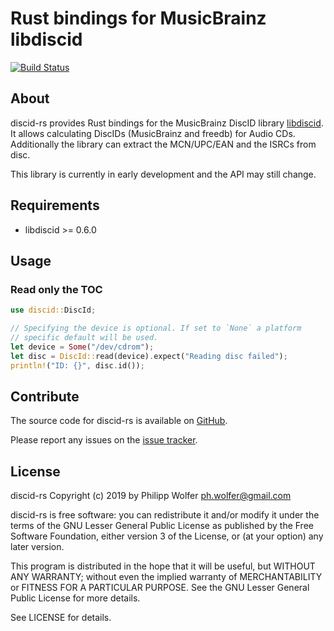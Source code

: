 # Rust bindings for MusicBrainz libdiscid
[![Build Status](https://travis-ci.org/phw/discid-rs.svg?branch=master)](https://travis-ci.org/phw/discid-rs)

## About
discid-rs provides Rust bindings for the MusicBrainz DiscID library [libdiscid](http://musicbrainz.org/doc/libdiscid).
It allows calculating DiscIDs (MusicBrainz and freedb) for Audio CDs. Additionally
the library can extract the MCN/UPC/EAN and the ISRCs from disc.

This library is currently in early development and the API may still change.

## Requirements
* libdiscid >= 0.6.0

## Usage

### Read only the TOC

```rust
use discid::DiscId;

// Specifying the device is optional. If set to `None` a platform
// specific default will be used.
let device = Some("/dev/cdrom");
let disc = DiscId::read(device).expect("Reading disc failed");
println!("ID: {}", disc.id());
```

## Contribute
The source code for discid-rs is available on
[GitHub](https://github.com/phw/discid-rs).

Please report any issues on the
[issue tracker](https://github.com/phw/discid-rs/issues).

## License
discid-rs Copyright (c) 2019 by Philipp Wolfer <ph.wolfer@gmail.com>

discid-rs is free software: you can redistribute it and/or modify
it under the terms of the GNU Lesser General Public License as published by
the Free Software Foundation, either version 3 of the License, or
(at your option) any later version.

This program is distributed in the hope that it will be useful,
but WITHOUT ANY WARRANTY; without even the implied warranty of
MERCHANTABILITY or FITNESS FOR A PARTICULAR PURPOSE.  See the
GNU Lesser General Public License for more details.

See LICENSE for details.
